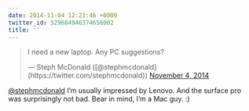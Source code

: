 ```yaml
---
date: 2014-11-04 12:21:46 +0000
twitter_id: 529684946374656002
title: ''
---
```


<blockquote class="twitter-tweet"><p lang="en" dir="ltr">I need a new laptop. Any PC suggestions?</p>&mdash; Steph McDonald ([@stephmcdonald](https://twitter.com/stephmcdonald)) <a href="https://twitter.com/stephmcdonald/status/529676191897505793?ref_src=twsrc%5Etfw">November 4, 2014</a></blockquote>
<script async src="https://platform.twitter.com/widgets.js" charset="utf-8"></script>

[@stephmcdonald](https://twitter.com/stephmcdonald) I’m usually impressed by Lenovo. And the surface pro was surprisingly not bad. Bear in mind, I’m a Mac guy. :)
